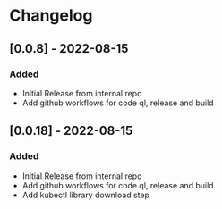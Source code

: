 # Changelog

## [0.0.8] - 2022-08-15
### Added
- Initial Release from internal repo
- Add github workflows for code ql, release and build

## [0.0.18] - 2022-08-15
### Added
- Initial Release from internal repo
- Add github workflows for code ql, release and build
- Add kubectl library download step

